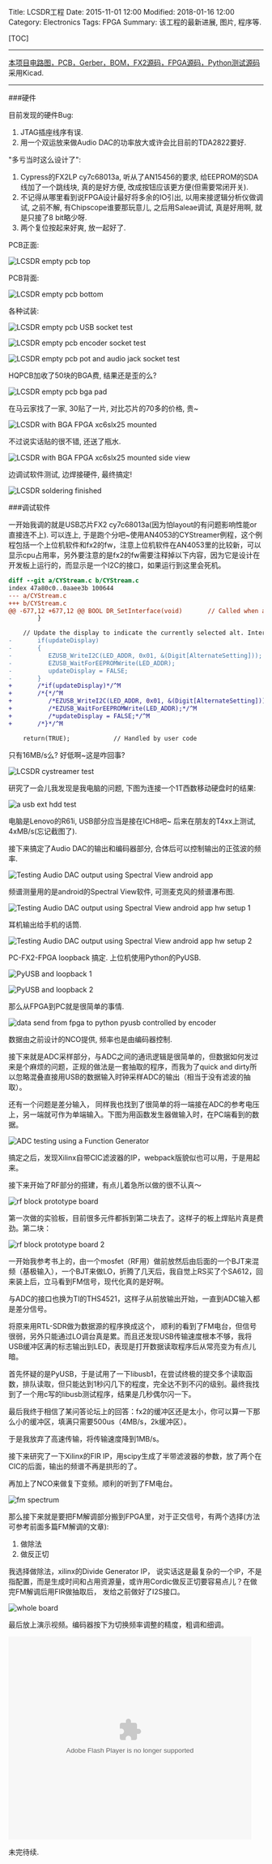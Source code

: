 Title: LCSDR工程
Date: 2015-11-01 12:00
Modified: 2018-01-16 12:00
Category: Electronics
Tags: FPGA
Summary: 该工程的最新进展, 图片, 程序等.

[TOC]

---

[本项目电路图，PCB，Gerber，BOM，FX2源码，FPGA源码，Python测试源码](https://github.com/licheegh/LCSDR)
采用Kicad.

---

###硬件

目前发现的硬件Bug:

1. JTAG插座线序有误.
2. 用一个双运放来做Audio DAC的功率放大或许会比目前的TDA2822要好.

"多亏当时这么设计了":

1. Cypress的FX2LP cy7c68013a, 听从了AN15456的要求, 给EEPROM的SDA线加了一个跳线块, 真的是好方便, 改成按钮应该更方便(但需要常闭开关).
2. 不记得从哪里看到说FPGA设计最好将多余的IO引出, 以用来接逻辑分析仪做调试, 之前不解, 有Chipscope谁要那玩意儿, 之后用Saleae调试, 真是好用啊, 就是只接了8 bit略少呀.
3. 两个复位按起来好爽, 放一起好了.

PCB正面:

![LCSDR empty pcb top][1]

PCB背面:

![LCSDR empty pcb bottom][2]

各种试装:

![LCSDR empty pcb USB socket test][3]

![LCSDR empty pcb encoder socket test][4]

![LCSDR empty pcb pot and audio jack socket test][5]

HQPCB加收了50块的BGA费, 结果还是歪的么?

![LCSDR empty pcb bga pad][6]

在马云家找了一家, 30贴了一片, 对比芯片的70多的价格, 贵~

![LCSDR with BGA FPGA xc6slx25 mounted][7]

不过说实话贴的很不错, 还送了瓶水.

![LCSDR with BGA FPGA xc6slx25 mounted side view][8]

边调试软件测试, 边焊接硬件, 最终搞定!

![LCSDR soldering finished][9]

###调试软件

一开始我调的就是USB芯片FX2 cy7c68013a(因为怕layout的有问题影响性能or直接连不上). 可以连上, 于是跑个分吧~使用AN4053的CYStreamer例程，这个例程包括一个上位机软件和fx2的fw，注意上位机软件在AN4053里的比较新，可以显示cpu占用率，另外要注意的是fx2的fw需要注释掉以下内容，因为它是设计在开发板上运行的，而显示是一个I2C的接口，如果运行到这里会死机。

```diff
diff --git a/CYStream.c b/CYStream.c
index 47a80c0..0aaee3b 100644
--- a/CYStream.c
+++ b/CYStream.c
@@ -677,12 +677,12 @@ BOOL DR_SetInterface(void)       // Called when a Set Interface command is recei
        }

    // Update the display to indicate the currently selected alt. Interface
-       if(updateDisplay)
-       {
-          EZUSB_WriteI2C(LED_ADDR, 0x01, &(Digit[AlternateSetting]));
-          EZUSB_WaitForEEPROMWrite(LED_ADDR);
-          updateDisplay = FALSE;
-       }
+       /*if(updateDisplay)*/^M
+       /*{*/^M
+          /*EZUSB_WriteI2C(LED_ADDR, 0x01, &(Digit[AlternateSetting]));*/^M
+          /*EZUSB_WaitForEEPROMWrite(LED_ADDR);*/^M
+          /*updateDisplay = FALSE;*/^M
+       /*}*/^M

    return(TRUE);            // Handled by user code
```

只有16MB/s么? 好低啊~这是咋回事?

![LCSDR cystreamer test][10]

研究了一会儿我发现是我电脑的问题, 下图为连接一个1T西数移动硬盘时的结果:

![a usb ext hdd test][11]

电脑是Lenovo的R61i, USB部分应当是接在ICH8吧~ 后来在朋友的T4xx上测试, 4xMB/s(忘记截图了).

接下来搞定了Audio DAC的输出和编码器部分, 合体后可以控制输出的正弦波的频率.

![Testing Audio DAC output using Spectral View android app][12]

频谱测量用的是android的Spectral View软件, 可测麦克风的频谱瀑布图.

![Testing Audio DAC output using Spectral View android app hw setup 1][13]

耳机输出给手机的话筒.

![Testing Audio DAC output using Spectral View android app hw setup 2][14]

PC-FX2-FPGA loopback 搞定. 上位机使用Python的PyUSB.

![PyUSB and loopback 1][15]

![PyUSB and loopback 2][16]

那么从FPGA到PC就是很简单的事情.

![data send from fpga to python pyusb controlled by encoder][17]

数据由之前设计的NCO提供, 频率也是由编码器控制.

接下来就是ADC采样部分，与ADC之间的通讯逻辑是很简单的，但数据如何发过来是个麻烦的问题，正规的做法是一套抽取的程序，而我为了quick and dirty所以忽略混叠直接用USB的数据输入时钟采样ADC的输出（相当于没有滤波的抽取）。

还有一个问题是差分输入， 同样我也找到了很简单的将一端接在ADC的参考电压上，另一端就可作为单端输入。下图为用函数发生器做输入时，在PC端看到的数据。

![ADC testing using a Function Generator][18]

搞定之后，发现Xilinx自带CIC滤波器的IP，webpack版貌似也可以用，于是用起来。

接下来开始了RF部分的搭建，有点儿着急所以做的很不认真～

![rf block prototype board][19]

第一次做的实验板，目前很多元件都拆到第二块去了。这样子的板上焊贴片真是费劲。第二块：

![rf block prototype board 2][20]

一开始我参考书上的，由一个mosfet（RF用）做前放然后由后面的一个BJT来混频（基极输入），一个BJT来做LO，折腾了几天后，我自觉上RS买了个SA612，回来装上后，立马看到FM信号，现代化真的是好啊。

与ADC的接口也换为TI的THS4521，这样子从前放输出开始，一直到ADC输入都是差分信号。

将原来用RTL-SDR做为数据源的程序换成这个， 顺利的看到了FM电台，但信号很弱，另外只能通过LO调台真是累。而且还发现USB传输速度根本不够，我将USB缓冲区满的标志输出到LED，表现是打开数据读取程序后从常亮变为有点儿暗。

首先怀疑的是PyUSB，于是试用了一下libusb1，在尝试终极的提交多个读取函数，排队读取，但只能达到1秒闪几下的程度，完全达不到不闪的级别。最终我找到了一个用c写的libusb测试程序，结果是几秒偶尔闪一下。

最后我终于相信了某问答论坛上的回答：fx2的缓冲区还是太小，你可以算一下那么小的缓冲区，填满只需要500us（4MB/s，2k缓冲区）。

于是我放弃了高速传输，将传输速度降到1MB/s。

接下来研究了一下Xilinx的FIR IP，用scipy生成了半带滤波器的参数，放了两个在CIC的后面，输出的频谱不再是拱形的了。

再加上了NCO来做复下变频。顺利的听到了FM电台。

![fm spectrum][22]

那么接下来就是要把FM解调部分搬到FPGA里，对于正交信号，有两个选择(方法可参考前面多篇FM解调的文章):

1. 做除法
2. 做反正切

我选择做除法，xilinx的Divide Generator IP， 说实话这是最复杂的一个IP，不是指配置，而是生成时间和占用资源量，或许用Cordic做反正切要容易点儿？在做完FM解调后用FIR做抽取后， 发给之前做好了I2S接口。

![whole board][21]

最后放上演示视频。编码器按下为切换频率调整的精度，粗调和细调。

<embed src="http://player.youku.com/player.php/sid/XMTQwNjQ4NDcxNg==/v.swf" allowFullScreen="true" quality="high" width="480" height="400" align="middle" allowScriptAccess="always" type="application/x-shockwave-flash"></embed>


未完待续.

[1]: {filename}../images/lcsdrgong-cheng/1.jpg
[2]: {filename}../images/lcsdrgong-cheng/2.jpg
[3]: {filename}../images/lcsdrgong-cheng/3.jpg
[4]: {filename}../images/lcsdrgong-cheng/4.jpg
[5]: {filename}../images/lcsdrgong-cheng/5.jpg
[6]: {filename}../images/lcsdrgong-cheng/6.jpg
[7]: {filename}../images/lcsdrgong-cheng/7.jpg
[8]: {filename}../images/lcsdrgong-cheng/8.jpg
[9]: {filename}../images/lcsdrgong-cheng/9.jpg
[10]: {filename}../images/lcsdrgong-cheng/10.png
[11]: {filename}../images/lcsdrgong-cheng/11.png
[12]: {filename}../images/lcsdrgong-cheng/12.png
[13]: {filename}../images/lcsdrgong-cheng/13.jpg
[14]: {filename}../images/lcsdrgong-cheng/14.jpg
[15]: {filename}../images/lcsdrgong-cheng/15.png
[16]: {filename}../images/lcsdrgong-cheng/16.png
[17]: {filename}../images/lcsdrgong-cheng/17.gif
[18]: {filename}../images/lcsdrgong-cheng/18.gif
[19]: {filename}../images/lcsdrgong-cheng/19.jpg
[20]: {filename}../images/lcsdrgong-cheng/20.jpg
[21]: {filename}../images/lcsdrgong-cheng/21.jpg
[22]: {filename}../images/lcsdrgong-cheng/22.png

